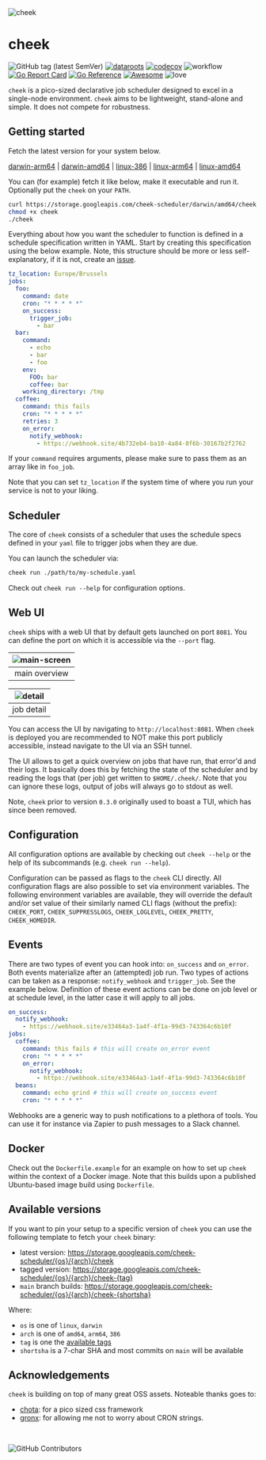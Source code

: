 <img src="https://storage.googleapis.com/cheek-scheduler/cheek-64.png" alt="cheek" />

# cheek

![GitHub tag (latest SemVer)](https://img.shields.io/github/v/tag/datarootsio/cheek?label=version)
[![dataroots](https://dataroots.io/maintained.svg)](https://dataroots.io/) [![codecov](https://codecov.io/gh/datarootsio/cheek/branch/main/graph/badge.svg?token=011KCCGPE6)](https://codecov.io/gh/datarootsio/cheek)
![workflow](https://github.com/datarootsio/cheek/actions/workflows/ci.yml/badge.svg)
[![Go Report Card](https://goreportcard.com/badge/github.com/datarootsio/cheek)](https://goreportcard.com/report/github.com/datarootsio/cheek)
[![Go Reference](https://pkg.go.dev/badge/github.com/datarootsio/cheek.svg)](https://pkg.go.dev/github.com/datarootsio/cheek)
[![Awesome](https://cdn.rawgit.com/sindresorhus/awesome/d7305f38d29fed78fa85652e3a63e154dd8e8829/media/badge.svg)](https://github.com/avelino/awesome-go)
![love](https://img.shields.io/badge/made_with-%E2%9D%A4%EF%B8%8F-blue)

`cheek` is a pico-sized declarative job scheduler designed to excel in a single-node environment. `cheek` aims to be lightweight, stand-alone and simple. It does not compete for robustness.

## Getting started

Fetch the latest version for your system below.

[darwin-arm64](https://storage.googleapis.com/cheek-scheduler/darwin/arm64/cheek) |
[darwin-amd64](https://storage.googleapis.com/cheek-scheduler/darwin/amd64/cheek) |
[linux-386](https://storage.googleapis.com/cheek-scheduler/linux/386/cheek) |
[linux-arm64](https://storage.googleapis.com/cheek-scheduler/linux/arm64/cheek) |
[linux-amd64](https://storage.googleapis.com/cheek-scheduler/linux/amd64/cheek)

You can (for example) fetch it like below, make it executable and run it. Optionally put the `cheek` on your `PATH`.

```sh
curl https://storage.googleapis.com/cheek-scheduler/darwin/amd64/cheek -o cheek
chmod +x cheek
./cheek
```

Everything about how you want the scheduler to function is defined in a schedule specification written in YAML. Start by creating this specification using the below example. Note, this structure should be more or less self-explanatory, if it is not, create an [issue](https://github.com/datarootsio/cheek/issues).

```yaml
tz_location: Europe/Brussels
jobs:
  foo:
    command: date
    cron: "* * * * *"
    on_success:
      trigger_job:
        - bar
  bar:
    command:
      - echo
      - bar
      - foo
    env:
      FOO: bar
      coffee: bar
    working_directory: /tmp
  coffee:
    command: this fails
    cron: "* * * * *"
    retries: 3
    on_error:
      notify_webhook:
        - https://webhook.site/4b732eb4-ba10-4a84-8f6b-30167b2f2762
```

If your `command` requires arguments, please make sure to pass them as an array like in `foo_job`.

Note that you can set `tz_location` if the system time of where you run your service is not to your liking.

## Scheduler

The core of `cheek` consists of a scheduler that uses the schedule specs defined in your `yaml` file to trigger jobs when they are due.

You can launch the scheduler via:

```sh
cheek run ./path/to/my-schedule.yaml
```

Check out `cheek run --help` for configuration options.

## Web UI

`cheek` ships with a web UI that by default gets launched on port `8081`. You can define the port on which it is accessible via the `--port` flag.

| ![main-screen](https://i.imgur.com/hq0Zxjb.png) |
| :---------------------------------------------: |
|                  main overview                  |

| ![detail](https://i.imgur.com/jc9wBQJ.png) |
| :----------------------------------------: |
|                 job detail                 |

You can access the UI by navigating to `http://localhost:8081`. When `cheek` is deployed you are recommended to NOT make this port publicly accessible, instead navigate to the UI via an SSH tunnel.

The UI allows to get a quick overview on jobs that have run, that error'd and their logs. It basically does this by fetching the state of the scheduler and by reading the logs that (per job) get written to `$HOME/.cheek/`. Note that you can ignore these logs, output of jobs will always go to stdout as well.

Note, `cheek` prior to version `0.3.0` originally used to boast a TUI, which has since been removed.

## Configuration

All configuration options are available by checking out `cheek --help` or the help of its subcommands (e.g. `cheek run --help`).

Configuration can be passed as flags to the `cheek` CLI directly. All configuration flags are also possible to set via environment variables. The following environment variables are available, they will override the default and/or set value of their similarly named CLI flags (without the prefix): `CHEEK_PORT`, `CHEEK_SUPPRESSLOGS`, `CHEEK_LOGLEVEL`, `CHEEK_PRETTY`, `CHEEK_HOMEDIR`.

## Events

There are two types of event you can hook into: `on_success` and `on_error`. Both events materialize after an (attempted) job run. Two types of actions can be taken as a response: `notify_webhook` and `trigger_job`. See the example below. Definition of these event actions can be done on job level or at schedule level, in the latter case it will apply to all jobs.

```yaml
on_success:
  notify_webhook:
    - https://webhook.site/e33464a3-1a4f-4f1a-99d3-743364c6b10f
jobs:
  coffee:
    command: this fails # this will create on_error event
    cron: "* * * * *"
    on_error:
      notify_webhook:
        - https://webhook.site/e33464a3-1a4f-4f1a-99d3-743364c6b10f
  beans:
    command: echo grind # this will create on_success event
    cron: "* * * * *"
```

Webhooks are a generic way to push notifications to a plethora of tools. You can use it for instance via Zapier to push messages to a Slack channel.

## Docker

Check out the `Dockerfile.example` for an example on how to set up `cheek` within the context of a Docker image. Note that this builds upon a published Ubuntu-based image build using `Dockerfile`.

## Available versions

If you want to pin your setup to a specific version of `cheek` you can use the following template to fetch your `cheek` binary:

- latest version: https://storage.googleapis.com/cheek-scheduler/{os}/{arch}/cheek
- tagged version: https://storage.googleapis.com/cheek-scheduler/{os}/{arch}/cheek-{tag}
- `main` branch builds: https://storage.googleapis.com/cheek-scheduler/{os}/{arch}/cheek-{shortsha}

Where:

- `os` is one of `linux`, `darwin`
- `arch` is one of `amd64`, `arm64`, `386`
- `tag` is one the [available tags](https://github.com/datarootsio/cheek/tags)
- `shortsha` is a 7-char SHA and most commits on `main` will be available

## Acknowledgements

`cheek` is building on top of many great OSS assets. Noteable thanks goes to:

- [chota](https://jenil.github.io/chota/): for a pico sized css framework
- [gronx](https://github.com/adhocore/gronx): for allowing me not to worry about CRON strings.

<br/>
 
![GitHub Contributors](https://contrib.rocks/image?repo=datarootsio/cheek)
